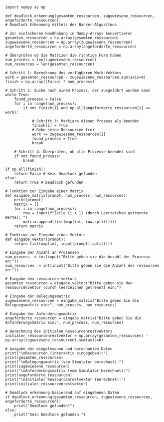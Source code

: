     import numpy as np

    def deadlock_erkennung(gesamten_ressourcen, zugewiesene_ressourcen, angeforderte_ressourcen):  
    # Deadlock Erkennung mittels der Banker-Algoritmus

    # Zur einfacheren Handhabung in Numpy-Arrays konvertieren
    gesamten_ressourcen = np.array(gesamten_ressourcen)  
    zugewiesene_ressourcen = np.array(zugewiesene_ressourcen)  
    angeforderte_ressourcen = np.array(angeforderte_ressourcen)

    # Überprüfen ob die Matrizen die richtige Form haben
    num_process = len(zugewiesene_ressourcen)  
    num_resources = len(gesamten_ressourcen)
    
    # Schritt 1: Berechnung des verfügbaren Work-Vektors 
    work = gesamten_ressourcen - zugewiesene_ressourcen.sum(axis=0)  
    finish = np.array([False] * num_process)  

    # Schritt 2: Suche nach einem Prozess, der ausgeführt werden kann  
    while True:
        found_process = False
        for i in range(num_process):
            if not finish[i] and np.all(angeforderte_ressourcen[i] <= work):  

                # Schritt 3: Markiere diesen Prozess als beendet  
                finish[i] = True  
                # Gebe seine Ressourcen frei
                work += zugewiesene_ressourcen[i]  
                found_process = True
                break

        # Schritt 4: Überprüfen, ob alle Prozesse beendet sind  
        if not found_process:  
            break  

    if np.all(finish):
        return False # Kein Deadlock gefunden  
    else:
        return True # Deadlock gefunden  

    # Funktion zur Eingabe einer Matrix
    def eingabe_matrix(prompt, num_process, num_resources):
        print(prompt)
        matrix = []
        for i in range(num_process):
            row = input(f"Zeile {i + 1} (durch Leerzeichen getrennte Werte): ")
            matrix.append(list(map(int, row.split())))
        return matrix

    # Funktion zur Eingabe eines Vektors
    def eingabe_vektor(prompt):
        return list(map(int, input(prompt).split()))

    # Eingabe der Anzahl an Prozessen
    num_process  = int(input("Bitte geben sie die Anzahl der Prozesse an:"))
    num_resources  = int(input("Bitte geben sie die Anzahl der ressourcen an:"))

    # Eingabe des ressourcen-vektors
    gesamten_ressourcen = eingabe_vektor("Bitte geben sie den ressourcenvektor (durch leerzeichen getrennt) ein:")

    # Eingabe der Belegungsmatrix
    zugewiesene_ressourcen = eingabe_matrix("Bitte geben Sie die Belegungsmatrix ein:", num_process, num_resources)

    # Eingabe der Anforderungsmatrix
    angeforderte_ressourcen = eingabe_matrix("Bitte geben Sie die Anforderungsmatrix ein:", num_process, num_resources)

    # Berechnung des initialen Ressourcenrestvektors
    initialer_ressourcenrestvektor = np.array(gesamten_ressourcen) - np.array(zugewiesene_ressourcen).sum(axis=0)

    # Ausgabe der eingelesenen und berechneten Daten
    print("\nRessourcen (interaktiv eingegeben):")
    print(gesamten_ressourcen)
    print("\nBelegungsmatrix (vom Simulator berechnet):")
    print(zugewiesene_ressourcen)
    print("\nAnforderungsmatrix (vom Simulator berechnet):")
    print(angeforderte_ressourcen)
    print("\nInitialer Ressourcenrestvektor (berechnet):")
    print(initialer_ressourcenrestvektor)

    # Deadlock erkennung basierend auf eingebenen Daten 
    if deadlock_erkennung(gesamten_ressourcen, zugewiesene_ressourcen, angeforderte_ressourcen): 
        print("Deadlock gefunden!")  
    else:  
        print("Kein Deadlock gefunden.")  
